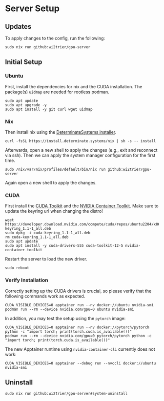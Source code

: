 # Server Setup

## Updates

To apply changes to the config, run the following:

```shell
sudo nix run github:wi2trier/gpu-server
```

## Initial Setup

### Ubuntu

First, install the dependencies for nix and the CUDA installation.
The package(s) `uidmap` are needed for rootless podman.

```shell
sudo apt update
sudo apt upgrade -y
sudo apt install -y git curl wget uidmap
```

### Nix

Then install nix using the [DeterminateSystems installer](https://github.com/DeterminateSystems/nix-installer).

```shell
curl -fsSL https://install.determinate.systems/nix | sh -s -- install
```

Afterwards, open a new shell to apply the changes (e.g., exit and reconnect via ssh).
Then we can apply the system manager configuration for the first time.

```shell
sudo /nix/var/nix/profiles/default/bin/nix run github:wi2trier/gpu-server
```

Again open a new shell to apply the changes.

### CUDA

First install the [CUDA Toolkit](https://developer.nvidia.com/cuda-downloads) and the [NVIDIA Container Toolkit](https://docs.nvidia.com/datacenter/cloud-native/container-toolkit/latest/install-guide.html).
Make sure to update the keyring url when changing the distro!

```shell
wget https://developer.download.nvidia.com/compute/cuda/repos/ubuntu2204/x86_64/cuda-keyring_1.1-1_all.deb
sudo dpkg -i cuda-keyring_1.1-1_all.deb
rm cuda-keyring_1.1-1_all.deb
sudo apt update
sudo apt install -y cuda-drivers-555 cuda-toolkit-12-5 nvidia-container-toolkit
```

Restart the server to load the new driver.

```shell
sudo reboot
```

### Verify Installation

Correctly setting up the CUDA drivers is crucial, so please verify that the following commands work as expected.

```shell
CUDA_VISIBLE_DEVICES=0 apptainer run --nv docker://ubuntu nvidia-smi
podman run --rm --device nvidia.com/gpu=0 ubuntu nvidia-smi
```

In addition, you may test the setup using the `pytorch` image:

```shell
CUDA_VISIBLE_DEVICES=0 apptainer run --nv docker://pytorch/pytorch python -c "import torch; print(torch.cuda.is_available())"
podman run --rm --device nvidia.com/gpu=0 pytorch/pytorch python -c "import torch; print(torch.cuda.is_available())"
```

The new Apptainer runtime using `nvidia-container-cli` currently does not work:

```shell
CUDA_VISIBLE_DEVICES=0 apptainer --debug run --nvccli docker://ubuntu nvidia-smi
```

## Uninstall

```shell
sudo nix run github:wi2trier/gpu-server#system-uninstall
```
